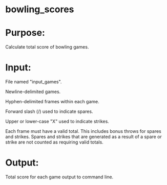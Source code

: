 # bowling_scores

# Purpose:

Calculate total score of bowling games.

# Input:

File named "input_games".

Newline-delimited games.

Hyphen-delimited frames within each game.

Forward slash (/) used to indicate spares.

Upper or lower-case "X" used to indicate strikes.

Each frame must have a valid total.
This includes bonus throws for spares and strikes.
Spares and strikes that are generated as a result of a spare or strike are not counted as requiring valid totals.

# Output:
Total score for each game output to command line.

